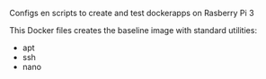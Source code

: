 Configs en scripts to create and test dockerapps on Rasberry Pi 3

This Docker files creates the baseline image with standard utilities:
- apt
- ssh
- nano
